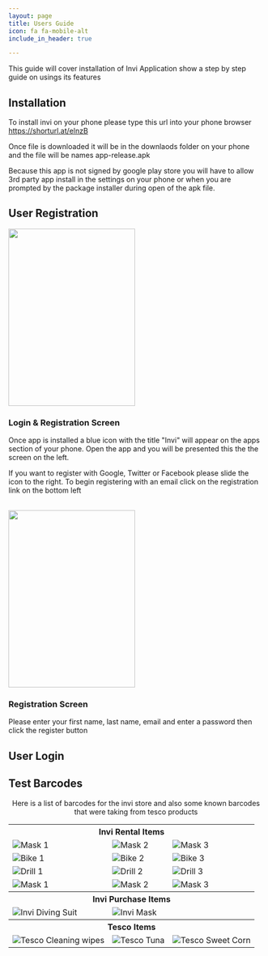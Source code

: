 ```yaml
---
layout: page
title: Users Guide
icon: fa fa-mobile-alt
include_in_header: true

---
```


This guide will cover installation of Invi Application show a step by step guide on usings its features


## Installation

To install invi on your phone please type this url into your phone browser https://shorturl.at/elnzB

Once file is downloaded it will be in the downlaods folder on your phone and the file will be names app-release.apk

Because this app is not signed by google play store you will have to allow 3rd party app install in the settings on your phone or when you are prompted by the package installer during open of the apk file.

## User Registration

<div class="post-container">                
    <div class="post-thumb"><img src="/assets/screenshot/yourscreenshot.jpg" width="250px" height="350px"/></div>
    <div class="post-content">
        <h3 class="post-title">Login & Registration Screen</h3>
        <p>Once app is installed a blue icon with the title "Invi" will appear on the apps section of your phone. Open the app and you will be presented this the the screen on the left.</p>
    <p>If you want to register with Google, Twitter or Facebook please slide the icon to the right. To begin registering with an email click on the registration link on the bottom left</<p>
    </div>
</div>
</br>
<div class="post-container">                
    <div class="post-thumb"><img src="/assets/screenshot/yourscreenshot.jpg" width="250px" height="350px"/></div>
    <div class="post-content">
        <h3 class="post-title">Registration Screen</h3>
        <p>Please enter your first name, last name, email and enter a password then click the register button</p>
    </div>
</div>

## User Login

## Test Barcodes

<p align="center">
  Here is a list of barcodes for the invi store and also some known barcodes that were taking from tesco products
<table>
  <tr>
    <th colspan="3">Invi Rental Items</th>
  </tr>
  <tr>
    <td><img src="../images/mask1.gif"/>Mask 1</td>
    <td><img src="../images/mask2.gif"/>Mask 2</td>
    <td><img src="../images/mask3.gif"/>Mask 3</td>
  </tr>
  <tr>
    <td><img src="../images/bike1.gif"/>Bike 1</td>
    <td><img src="../images/bike2.gif"/>Bike 2</td>
    <td><img src="../images/bike3.gif"/>Bike 3</td>
  </tr>
  <tr>
    <td><img src="../images/drill1.gif"/>Drill 1</td>
    <td><img src="../images/drill2.gif"/>Drill 2</td>
    <td><img src="../images/drill3.gif"/>Drill 3</td>
    </tr>
  <tr>
    <td><img src="../images/mask1.gif"/>Mask 1</td>
    <td><img src="../images/mask2.gif"/>Mask 2</td>
    <td><img src="../images/mask3.gif"/>Mask 3</td>
  </tr>
    <tr>
    <th colspan="3">Invi Purchase Items</th>
  </tr>
  <tr>
    <td><img src="../images/divingsuit.gif"/>Invi Diving Suit</td>
    <td><img src="../images/headp.gif"/>Invi Mask</td>
    <td></td>
  </tr>
    <tr>
    <th colspan="3">Tesco Items</th>
  </tr>
  <tr>
    <td><img src="../images/wipes.gif"/>Tesco Cleaning wipes</td>
    <td><img src="../images/tuna.gif"/>Tesco Tuna</td>
    <td><img src="../images/sweetcorn.gif"/>Tesco Sweet Corn</td>
  </tr>
</table>
</p>
